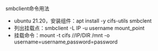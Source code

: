 smbclient命令用法
- ubuntu 21.20，安装组件：apt install -y cifs-utils smbclent
- 列出挂载点：smbclient -L IP -u username mount_point
- 挂载命令：mount -t cifs //IP/DIR /mnt -o username=username,password=password
